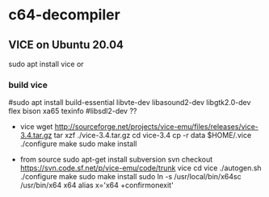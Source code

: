 # c64-decompiler

## VICE on Ubuntu 20.04
sudo apt install vice
or
### build vice
#sudo apt install build-essential  libvte-dev libasound2-dev libgtk2.0-dev flex bison xa65 texinfo #libsdl2-dev ??

- vice
wget http://sourceforge.net/projects/vice-emu/files/releases/vice-3.4.tar.gz
tar xzf ./vice-3.4.tar.gz
cd vice-3.4
cp -r data $HOME/.vice
./configure
make
sudo make install


- from source
sudo apt-get install subversion
svn checkout https://svn.code.sf.net/p/vice-emu/code/trunk vice
cd vice
./autogen.sh
./configure
make
sudo make install
sudo ln -s /usr/local/bin/x64sc /usr/bin/x64
x64
alias x='x64 +confirmonexit'